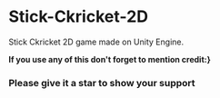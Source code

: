 # Stick-Ckricket-2D
Stick Ckricket 2D game made on Unity Engine.

**If you use any of this don't forget to mention credit:}**

### Please give it a star to show your support
